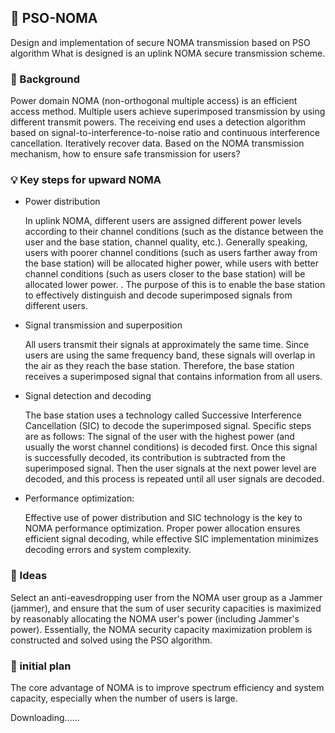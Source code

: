 ## 📨 PSO-NOMA

Design and implementation of secure NOMA transmission based on PSO algorithm
What is designed is an uplink NOMA secure transmission scheme.

### 📄 Background

Power domain NOMA (non-orthogonal multiple access) is an efficient access method. Multiple users achieve superimposed transmission by using different transmit powers. The receiving end uses a detection algorithm based on signal-to-interference-to-noise ratio and continuous interference cancellation.
Iteratively recover data. Based on the NOMA transmission mechanism, how to ensure safe transmission for users?

### 💡 Key steps for upward NOMA

- Power distribution

     In uplink NOMA, different users are assigned different power levels according to their channel conditions (such as the distance between the user and the base station, channel quality, etc.). Generally speaking, users with poorer channel conditions (such as users farther away from the base station) will be allocated higher power, while users with better channel conditions (such as users closer to the base station) will be allocated lower power. . The purpose of this is to enable the base station to effectively distinguish and decode superimposed signals from different users.

- Signal transmission and superposition

     All users transmit their signals at approximately the same time. Since users are using the same frequency band, these signals will overlap in the air as they reach the base station. Therefore, the base station receives a superimposed signal that contains information from all users.

- Signal detection and decoding

     The base station uses a technology called Successive Interference Cancellation (SIC) to decode the superimposed signal. Specific steps are as follows:
     The signal of the user with the highest power (and usually the worst channel conditions) is decoded first.
     Once this signal is successfully decoded, its contribution is subtracted from the superimposed signal.
     Then the user signals at the next power level are decoded, and this process is repeated until all user signals are decoded.

- Performance optimization:

     Effective use of power distribution and SIC technology is the key to NOMA performance optimization. Proper power allocation ensures efficient signal decoding, while effective SIC implementation minimizes decoding errors and system complexity.

### 🤔 Ideas

Select an anti-eavesdropping user from the NOMA user group as a Jammer (jammer), and ensure that the sum of user security capacities is maximized by reasonably allocating the NOMA user's power (including Jammer's power). Essentially, the NOMA security capacity maximization problem is constructed and solved using the PSO algorithm.

### 🎉 initial plan

The core advantage of NOMA is to improve spectrum efficiency and system capacity, especially when the number of users is large.

Downloading......


